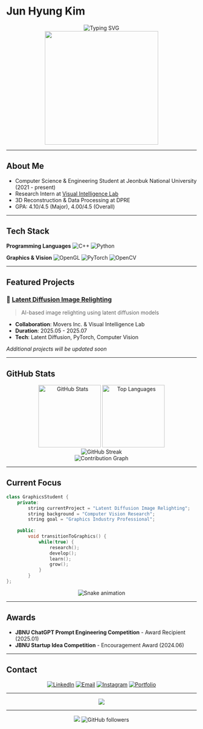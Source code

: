 # Jun Hyung Kim

<div align="center">
  <img src="https://readme-typing-svg.herokuapp.com?font=Fira+Code&pause=1000&color=36BCF7&center=true&vCenter=true&width=435&lines=Computer+Graphics+Developer;Computer+Science+Student;3D+Vision+Researcher" alt="Typing SVG" />
</div>

<div align="center">
  <img src="https://media.giphy.com/media/26tn33aiTi1jkl6H6/giphy.gif" width="300" />
</div>

---

## About Me

- Computer Science & Engineering Student at Jeonbuk National University (2021 - present)
- Research Intern at [Visual Intelligence Lab](https://jbnu-vilab.github.io/) 
- 3D Reconstruction & Data Processing at DPRE
- GPA: 4.10/4.5 (Major), 4.00/4.5 (Overall)

---

## Tech Stack

**Programming Languages**
![C++](https://img.shields.io/badge/C%2B%2B-00599C?style=for-the-badge&logo=c%2B%2B&logoColor=white)
![Python](https://img.shields.io/badge/Python-FFD43B?style=for-the-badge&logo=python&logoColor=blue)

**Graphics & Vision**
![OpenGL](https://img.shields.io/badge/OpenGL-FFFFFF?style=for-the-badge&logo=opengl)
![PyTorch](https://img.shields.io/badge/PyTorch-EE4C2C?style=for-the-badge&logo=pytorch&logoColor=white)
![OpenCV](https://img.shields.io/badge/OpenCV-27338e?style=for-the-badge&logo=OpenCV&logoColor=white)

---

## Featured Projects

### 🔆 [Latent Diffusion Image Relighting](https://github.com/kjun627/image-relighting)
> AI-based image relighting using latent diffusion models
- **Collaboration**: Movers Inc. & Visual Intelligence Lab
- **Duration**: 2025.05 - 2025.07
- **Tech**: Latent Diffusion, PyTorch, Computer Vision

*Additional projects will be updated soon*

---

## GitHub Stats

<div align="center">
  <img src="https://github-readme-stats.vercel.app/api?username=kjun627&show_icons=true&theme=tokyonight&count_private=true&hide_border=true" alt="GitHub Stats" height="165" />
  <img src="https://github-readme-stats.vercel.app/api/top-langs/?username=kjun627&layout=compact&theme=tokyonight&hide_border=true" alt="Top Languages" height="165" />
</div>

<div align="center">
  <img src="https://github-readme-streak-stats.herokuapp.com/?user=kjun627&theme=tokyonight&hide_border=true" alt="GitHub Streak" />
</div>

<div align="center">
  <img src="https://github-readme-activity-graph.vercel.app/graph?username=kjun627&theme=tokyo-night&hide_border=true" alt="Contribution Graph" />
</div>

---

## Current Focus

```cpp
class GraphicsStudent {
    private:
        string currentProject = "Latent Diffusion Image Relighting";
        string background = "Computer Vision Research";
        string goal = "Graphics Industry Professional";
    
    public:
        void transitionToGraphics() { 
            while(true) {
                research();
                develop();
                learn();
                grow();
            }
        }
};
```

<div align="center">
  
![Snake animation](https://github.com/kjun627/kjun627/blob/output/github-contribution-grid-snake.svg)

</div>

---

## Awards

- **JBNU ChatGPT Prompt Engineering Competition** - Award Recipient (2025.01)
- **JBNU Startup Idea Competition** - Encouragement Award (2024.06)

---

## Contact

<div align="center">
  
[![LinkedIn](https://img.shields.io/badge/LinkedIn-0077B5?style=for-the-badge&logo=linkedin&logoColor=white)](https://linkedin.com/in/kjun627)
[![Email](https://img.shields.io/badge/Email-D14836?style=for-the-badge&logo=gmail&logoColor=white)](mailto:kjh71568289@gmail.com)
[![Instagram](https://img.shields.io/badge/Instagram-E4405F?style=for-the-badge&logo=instagram&logoColor=white)](https://instagram.com/smile_hyh)
[![Portfolio](https://img.shields.io/badge/Portfolio-FF5722?style=for-the-badge&logo=todoist&logoColor=white)](https://kjun627.github.io)

</div>

---

<div align="center">
  <img src="https://capsule-render.vercel.app/api?type=waving&color=gradient&customColorList=6,11,20&height=150&section=footer&text=Thanks%20for%20visiting!&fontSize=50&fontColor=fff&animation=twinkling&fontAlignY=75"/>
</div>

---

<div align="center">
  <img src="https://komarev.com/ghpvc/?username=kjun627&color=blueviolet&style=flat-square&label=Profile+Views" />
  <img src="https://img.shields.io/github/followers/kjun627?label=Followers&style=social" alt="GitHub followers" />
</div>
